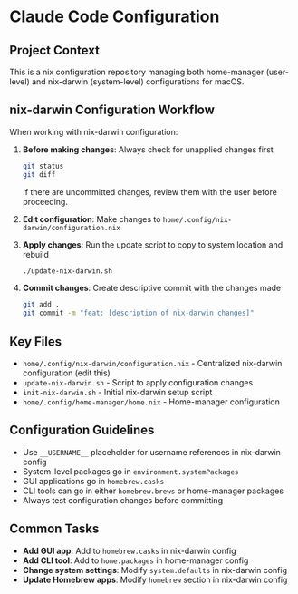 # Claude Code Configuration

## Project Context
This is a nix configuration repository managing both home-manager (user-level) and nix-darwin (system-level) configurations for macOS.

## nix-darwin Configuration Workflow

When working with nix-darwin configuration:

1. **Before making changes**: Always check for unapplied changes first
   ```bash
   git status
   git diff
   ```
   If there are uncommitted changes, review them with the user before proceeding.

2. **Edit configuration**: Make changes to `home/.config/nix-darwin/configuration.nix`

3. **Apply changes**: Run the update script to copy to system location and rebuild
   ```bash
   ./update-nix-darwin.sh
   ```

4. **Commit changes**: Create descriptive commit with the changes made
   ```bash
   git add .
   git commit -m "feat: [description of nix-darwin changes]"
   ```

## Key Files
- `home/.config/nix-darwin/configuration.nix` - Centralized nix-darwin configuration (edit this)
- `update-nix-darwin.sh` - Script to apply configuration changes
- `init-nix-darwin.sh` - Initial nix-darwin setup script
- `home/.config/home-manager/home.nix` - Home-manager configuration

## Configuration Guidelines
- Use `__USERNAME__` placeholder for username references in nix-darwin config
- System-level packages go in `environment.systemPackages`
- GUI applications go in `homebrew.casks`
- CLI tools can go in either `homebrew.brews` or home-manager packages
- Always test configuration changes before committing

## Common Tasks
- **Add GUI app**: Add to `homebrew.casks` in nix-darwin config
- **Add CLI tool**: Add to `home.packages` in home-manager config
- **Change system settings**: Modify `system.defaults` in nix-darwin config
- **Update Homebrew apps**: Modify `homebrew` section in nix-darwin config
